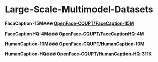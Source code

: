 # Large-Scale-Multimodel-Datasets

**FacaCaption-15M🔥🔥🔥 [OpenFace-CQUPT/FaceCaption-15M](https://huggingface.co/datasets/OpenFace-CQUPT/FaceCaption-15M)**

**FaceCaptionHQ-4M🔥🔥🔥 [OpenFace-CQUPT/FaceCaptionHQ-4M](https://huggingface.co/datasets/OpenFace-CQUPT/FaceCaptionHQ-4M)**

**HumanCaption-10M🔥🔥🔥 [OpenFace-CQUPT/HumanCaption-10M](https://huggingface.co/datasets/OpenFace-CQUPT/HumanCaption-10M)**

**HumanCaption-HQ🔥🔥🔥 [OpenFace-CQUPT/HumanCaption-HQ-311K](https://huggingface.co/datasets/OpenFace-CQUPT/HumanCaption-HQ-311K)**
